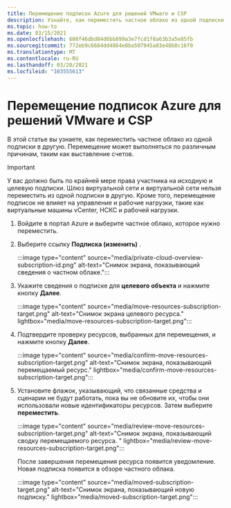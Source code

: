 ```yaml
---
title: Перемещение подписок Azure для решений VMware и CSP
description: Узнайте, как переместить частное облако из одной подписки в другую. Перемещение может выполняться по различным причинам, таким как выставление счетов.
ms.topic: how-to
ms.date: 03/15/2021
ms.openlocfilehash: 608f46dbd84d6bb899a3e7fcd1f8a63b3a5e85fb
ms.sourcegitcommit: 772eb9c6684dd4864e0ba507945a83e48b8c16f0
ms.translationtype: MT
ms.contentlocale: ru-RU
ms.lasthandoff: 03/20/2021
ms.locfileid: "103555613"
---
```

# <a name="move-ea-and-csp-azure-vmware-solution-subscriptions"></a>Перемещение подписок Azure для решений VMware и CSP

В этой статье вы узнаете, как переместить частное облако из одной подписки в другую. Перемещение может выполняться по различным причинам, таким как выставление счетов. 

>[!IMPORTANT]
>У вас должно быть по крайней мере права участника на исходную и целевую подписки. Шлюз виртуальной сети и виртуальной сети нельзя переместить из одной подписки в другую. Кроме того, перемещение подписок не влияет на управление и рабочие нагрузки, такие как виртуальные машины vCenter, НСКС и рабочей нагрузки.

1. Войдите в портал Azure и выберите частное облако, которое нужно переместить.

1. Выберите ссылку **Подписка (изменить)** .

   :::image type="content" source="media/private-cloud-overview-subscription-id.png" alt-text="Снимок экрана, показывающий сведения о частном облаке.":::

1. Укажите сведения о подписке для **целевого объекта** и нажмите кнопку **Далее**.

   :::image type="content" source="media/move-resources-subscription-target.png" alt-text="Снимок экрана целевого ресурса." lightbox="media/move-resources-subscription-target.png":::

1. Подтвердите проверку ресурсов, выбранных для перемещения, и нажмите кнопку **Далее**. 

   :::image type="content" source="media/confirm-move-resources-subscription-target.png" alt-text="Снимок экрана, показывающий перемещаемый ресурс." lightbox="media/confirm-move-resources-subscription-target.png":::

1. Установите флажок, указывающий, что связанные средства и сценарии не будут работать, пока вы не обновите их, чтобы они использовали новые идентификаторы ресурсов. Затем выберите **переместить**.

   :::image type="content" source="media/review-move-resources-subscription-target.png" alt-text="Снимок экрана, показывающий сводку перемещаемого ресурса. " lightbox="media/review-move-resources-subscription-target.png":::

   После завершения перемещения ресурса появится уведомление. Новая подписка появится в обзоре частного облака.

   :::image type="content" source="media/moved-subscription-target.png" alt-text="Снимок экрана, показывающий новую подписку." lightbox="media/moved-subscription-target.png":::

